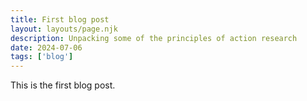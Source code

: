 ```yaml
---
title: First blog post
layout: layouts/page.njk
description: Unpacking some of the principles of action research
date: 2024-07-06
tags: ['blog']
---
```


This is the first blog post.